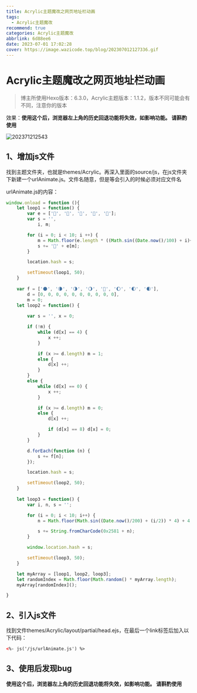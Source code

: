 ```yaml
---
title: Acrylic主题魔改之网页地址栏动画
tags:
  - Acrylic主题魔改
recommend: true
categories: Acrylic主题魔改
abbrlink: 6d88ee6
date: 2023-07-01 17:02:28
cover: https://image.wazicode.top/blog/202307012127336.gif
---
```


# Acrylic主题魔改之网页地址栏动画

> 博主所使用Hexo版本：6.3.0，Acrylic主题版本：1.1.2，版本不同可能会有不同，注意你的版本

效果：**使用这个后，浏览器左上角的历史回退功能将失效，如影响功能。 请斟酌使用**

![202371212543](https://image.wazicode.top/blog/202307012127336.gif)

## 1、增加js文件

找到主题文件夹，也就是themes/Acrylic。再深入里面的source/js，在js文件夹下新建一个urlAnimate.js。文件名随意，但是等会引入的时候必须对应文件名

urlAnimate.js的内容：

```js
window.onload = function (){
    let loop1 = function() {
        var e = ['🏻', '🏼', '🏽', '🏾', '🏿'];
        var s = '',
            i, m;

        for (i = 0; i < 10; i ++) {
            m = Math.floor(e.length * ((Math.sin((Date.now()/100) + i)+1)/2));
            s += '👶' + e[m];
        }

        location.hash = s;

        setTimeout(loop1, 50);
    }
    
    var f = ['🌑', '🌘', '🌗', '🌖', '🌝', '🌔', '🌓', '🌒'],
        d = [0, 0, 0, 0, 0, 0, 0, 0, 0, 0],
        m = 0;
    let loop2 = function() {
        
        var s = '', x = 0;

        if (!m) {
            while (d[x] == 4) {
                x ++;
            }

            if (x >= d.length) m = 1;
            else {
                d[x] ++;
            }
        }
        else {
            while (d[x] == 0) {
                x ++;
            }

            if (x >= d.length) m = 0;
            else {
                d[x] ++;

                if (d[x] == 8) d[x] = 0;
            }
        }

        d.forEach(function (n) {
            s += f[n];
        });

        location.hash = s;

        setTimeout(loop2, 50);
    }
    
    let loop3 = function() {
        var i, n, s = '';

        for (i = 0; i < 10; i++) {
            n = Math.floor(Math.sin((Date.now()/200) + (i/2)) * 4) + 4;

            s += String.fromCharCode(0x2581 + n);
        }

        window.location.hash = s;

        setTimeout(loop3, 50);
    }

    let myArray = [loop1, loop2, loop3];
    let randomIndex = Math.floor(Math.random() * myArray.length);
    myArray[randomIndex]();

}
```

## 2、引入js文件

找到文件themes/Acrylic/layout/partial/head.ejs，在最后一个link标签后加入以下代码：

```html
<%- js('/js/urlAnimate.js') %>
```

## 3、使用后发现bug

**使用这个后，浏览器左上角的历史回退功能将失效，如影响功能。 请斟酌使用**